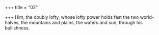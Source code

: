 +++
title = "02"

+++
Him, the doubly lofty, whose lofty power holds fast the two
world-halves,
the mountains and plains, the waters and sun, through his bullishness. 